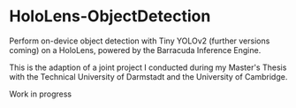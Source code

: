 # HoloLens-ObjectDetection
Perform on-device object detection with Tiny YOLOv2 (further versions coming) on a HoloLens, powered by the Barracuda Inference Engine. 

This is the adaption of a joint project I conducted during my Master's Thesis with the Technical University of Darmstadt and the University of Cambridge.

Work in progress
